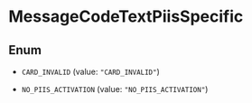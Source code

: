 
# MessageCodeTextPiisSpecific

## Enum


* `CARD_INVALID` (value: `"CARD_INVALID"`)

* `NO_PIIS_ACTIVATION` (value: `"NO_PIIS_ACTIVATION"`)



